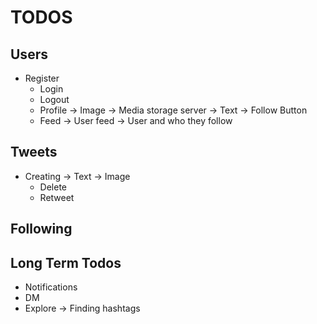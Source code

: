 # TODOS

## Users

- Register
  - Login
  - Logout
  - Profile
    -> Image -> Media storage server
    -> Text
    -> Follow Button
  - Feed
    -> User feed
    -> User and who they follow

## Tweets

- Creating
    -> Text
    -> Image
  - Delete
  - Retweet

## Following

## Long Term Todos

- Notifications
- DM
- Explore
    -> Finding hashtags
